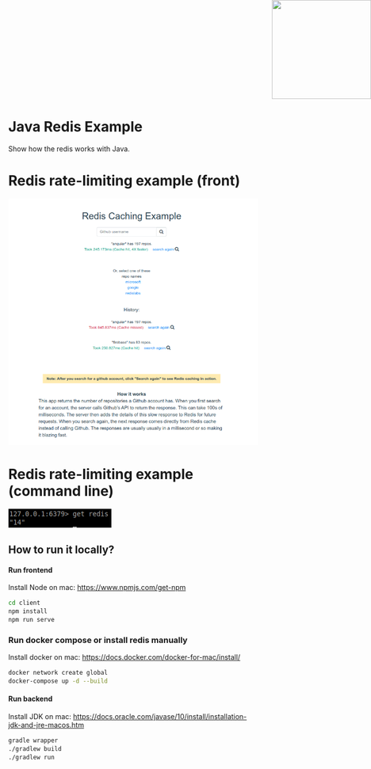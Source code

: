 
<div style="position: absolute; top: 0px; right: 0px;">
    <img width="200" height="200" src="https://redislabs.com/wp-content/uploads/2020/12/RedisLabs_Illustration_HomepageHero_v4.svg">
</div>

<div style="height: 150px"></div>

# Java Redis Example

Show how the redis works with Java.


# Redis rate-limiting example (front)

![alt text](docs/screenshot001.png)

# Redis rate-limiting example (command line)

![alt text](docs/redis-comand.png)


## How to run it locally?

#### Run frontend

Install Node on mac: https://www.npmjs.com/get-npm

```sh
cd client
npm install
npm run serve
```
### Run docker compose or install redis manually

Install docker on mac: https://docs.docker.com/docker-for-mac/install/

```sh
docker network create global
docker-compose up -d --build
```

#### Run backend

Install JDK on mac: https://docs.oracle.com/javase/10/install/installation-jdk-and-jre-macos.htm
``` sh
gradle wrapper
./gradlew build
./gradlew run
```
